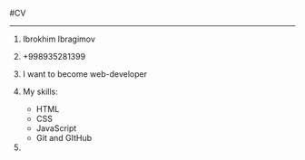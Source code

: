 #CV
*****

1. Ibrokhim Ibragimov

2. +998935281399
3. I want to become web-developer
4. My skills:
   + HTML
   + CSS
   + JavaScript
   + Git and GItHub
5. 